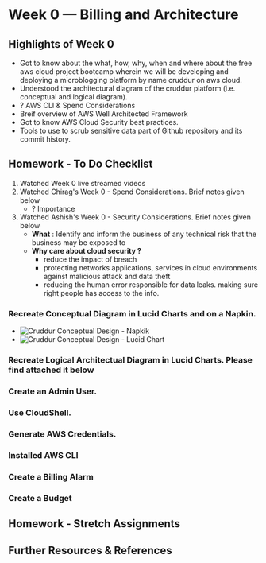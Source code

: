# Week 0 — Billing and Architecture
## Highlights of Week 0
* Got to know about the what, how, why, when and where about the free aws cloud project bootcamp wherein we will be developing and deploying a microblogging platform by name cruddur on aws cloud.
* Understood the architectural diagram of the cruddur platform (i.e. conceptual and logical diagram). 
* ? AWS CLI & Spend Considerations
* Breif overview of AWS Well Architected Framework
* Got to know AWS Cloud Security best practices. 
* Tools to use to scrub sensitive data part of Github repository and its commit history.

## Homework - To Do Checklist
1. Watched Week 0 live streamed videos
2. Watched Chirag's Week 0 - Spend Considerations. Brief notes given below
    * ? Importance
3. Watched Ashish's Week 0 - Security Considerations. Brief notes given below
    * **What** : Identify and inform the business of any technical risk that the business may be exposed to 
    * **Why care about cloud security ?**
      * reduce the impact of breach
      * protecting networks applications, services in cloud environments against malicious attack and data theft
      * reducing the human error responsible for data leaks. making sure right people has access to the info.

	
### Recreate Conceptual Diagram in Lucid Charts and on a Napkin. 
  * ![Cruddur Conceptual Design - Napkik]()
  * ![Cruddur Conceptual Design - Lucid Chart]()
	
### Recreate Logical Architectual Diagram in Lucid Charts. Please find attached it below
### Create an Admin User. 
### Use CloudShell. 
### Generate AWS Credentials. 
### Installed AWS CLI
### Create a Billing Alarm
### Create a Budget

## Homework - Stretch Assignments

## Further Resources & References
